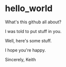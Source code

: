 # hello_world
What's this github all about?

I was told to put stuff in you.

Well, here's some stuff.

I hope you're happy.

Sincerely,
Keith
